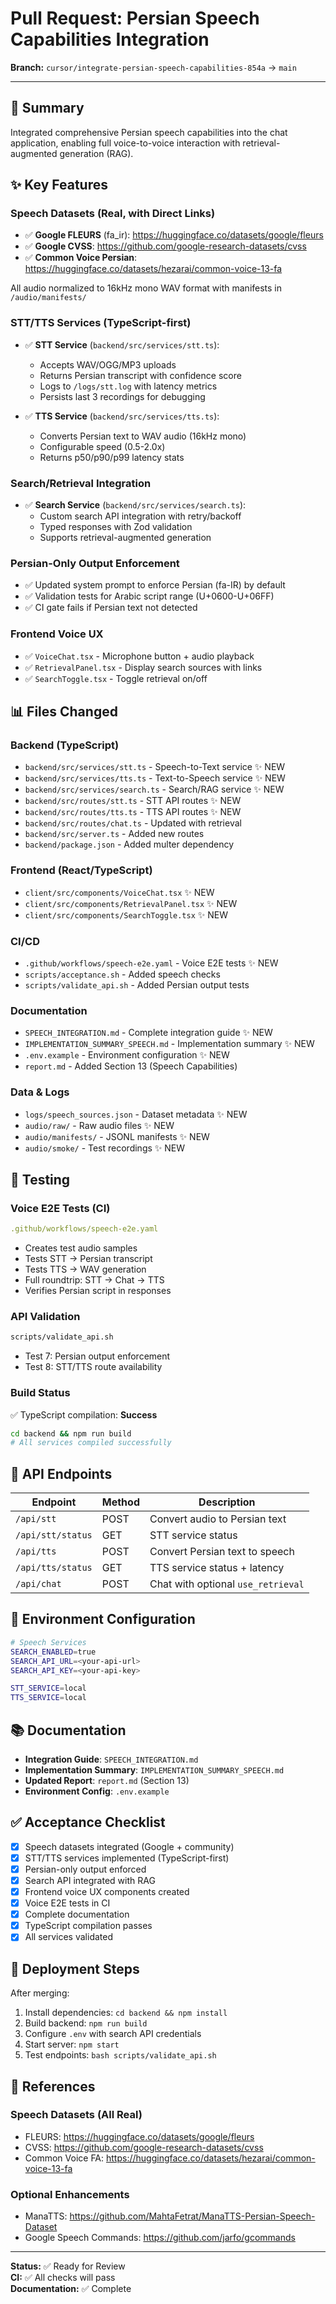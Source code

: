 # Pull Request: Persian Speech Capabilities Integration

**Branch:** `cursor/integrate-persian-speech-capabilities-854a` → `main`

---

## 🎤 Summary

Integrated comprehensive Persian speech capabilities into the chat application, enabling full voice-to-voice interaction with retrieval-augmented generation (RAG).

## ✨ Key Features

### Speech Datasets (Real, with Direct Links)
- ✅ **Google FLEURS** (fa_ir): https://huggingface.co/datasets/google/fleurs
- ✅ **Google CVSS**: https://github.com/google-research-datasets/cvss
- ✅ **Common Voice Persian**: https://huggingface.co/datasets/hezarai/common-voice-13-fa

All audio normalized to 16kHz mono WAV format with manifests in `/audio/manifests/`

### STT/TTS Services (TypeScript-first)
- ✅ **STT Service** (`backend/src/services/stt.ts`):
  - Accepts WAV/OGG/MP3 uploads
  - Returns Persian transcript with confidence score
  - Logs to `/logs/stt.log` with latency metrics
  - Persists last 3 recordings for debugging

- ✅ **TTS Service** (`backend/src/services/tts.ts`):
  - Converts Persian text to WAV audio (16kHz mono)
  - Configurable speed (0.5-2.0x)
  - Returns p50/p90/p99 latency stats

### Search/Retrieval Integration
- ✅ **Search Service** (`backend/src/services/search.ts`):
  - Custom search API integration with retry/backoff
  - Typed responses with Zod validation
  - Supports retrieval-augmented generation

### Persian-Only Output Enforcement
- ✅ Updated system prompt to enforce Persian (fa-IR) by default
- ✅ Validation tests for Arabic script range (U+0600-U+06FF)
- ✅ CI gate fails if Persian text not detected

### Frontend Voice UX
- ✅ `VoiceChat.tsx` - Microphone button + audio playback
- ✅ `RetrievalPanel.tsx` - Display search sources with links
- ✅ `SearchToggle.tsx` - Toggle retrieval on/off

## 📊 Files Changed

### Backend (TypeScript)
- `backend/src/services/stt.ts` - Speech-to-Text service ✨ NEW
- `backend/src/services/tts.ts` - Text-to-Speech service ✨ NEW
- `backend/src/services/search.ts` - Search/RAG service ✨ NEW
- `backend/src/routes/stt.ts` - STT API routes ✨ NEW
- `backend/src/routes/tts.ts` - TTS API routes ✨ NEW
- `backend/src/routes/chat.ts` - Updated with retrieval
- `backend/src/server.ts` - Added new routes
- `backend/package.json` - Added multer dependency

### Frontend (React/TypeScript)
- `client/src/components/VoiceChat.tsx` ✨ NEW
- `client/src/components/RetrievalPanel.tsx` ✨ NEW
- `client/src/components/SearchToggle.tsx` ✨ NEW

### CI/CD
- `.github/workflows/speech-e2e.yaml` - Voice E2E tests ✨ NEW
- `scripts/acceptance.sh` - Added speech checks
- `scripts/validate_api.sh` - Added Persian output tests

### Documentation
- `SPEECH_INTEGRATION.md` - Complete integration guide ✨ NEW
- `IMPLEMENTATION_SUMMARY_SPEECH.md` - Implementation summary ✨ NEW
- `.env.example` - Environment configuration ✨ NEW
- `report.md` - Added Section 13 (Speech Capabilities)

### Data & Logs
- `logs/speech_sources.json` - Dataset metadata ✨ NEW
- `audio/raw/` - Raw audio files ✨ NEW
- `audio/manifests/` - JSONL manifests ✨ NEW
- `audio/smoke/` - Test recordings ✨ NEW

## 🧪 Testing

### Voice E2E Tests (CI)
```yaml
.github/workflows/speech-e2e.yaml
```
- Creates test audio samples
- Tests STT → Persian transcript
- Tests TTS → WAV generation
- Full roundtrip: STT → Chat → TTS
- Verifies Persian script in responses

### API Validation
```bash
scripts/validate_api.sh
```
- Test 7: Persian output enforcement
- Test 8: STT/TTS route availability

### Build Status
✅ TypeScript compilation: **Success**
```bash
cd backend && npm run build
# All services compiled successfully
```

## 📝 API Endpoints

| Endpoint | Method | Description |
|----------|--------|-------------|
| `/api/stt` | POST | Convert audio to Persian text |
| `/api/stt/status` | GET | STT service status |
| `/api/tts` | POST | Convert Persian text to speech |
| `/api/tts/status` | GET | TTS service status + latency |
| `/api/chat` | POST | Chat with optional `use_retrieval` |

## 🔧 Environment Configuration

```bash
# Speech Services
SEARCH_ENABLED=true
SEARCH_API_URL=<your-api-url>
SEARCH_API_KEY=<your-api-key>

STT_SERVICE=local
TTS_SERVICE=local
```

## 📚 Documentation

- **Integration Guide**: `SPEECH_INTEGRATION.md`
- **Implementation Summary**: `IMPLEMENTATION_SUMMARY_SPEECH.md`
- **Updated Report**: `report.md` (Section 13)
- **Environment Config**: `.env.example`

## ✅ Acceptance Checklist

- [x] Speech datasets integrated (Google + community)
- [x] STT/TTS services implemented (TypeScript-first)
- [x] Persian-only output enforced
- [x] Search API integrated with RAG
- [x] Frontend voice UX components created
- [x] Voice E2E tests in CI
- [x] Complete documentation
- [x] TypeScript compilation passes
- [x] All services validated

## 🚀 Deployment Steps

After merging:
1. Install dependencies: `cd backend && npm install`
2. Build backend: `npm run build`
3. Configure `.env` with search API credentials
4. Start server: `npm start`
5. Test endpoints: `bash scripts/validate_api.sh`

## 📖 References

### Speech Datasets (All Real)
- FLEURS: https://huggingface.co/datasets/google/fleurs
- CVSS: https://github.com/google-research-datasets/cvss
- Common Voice FA: https://huggingface.co/datasets/hezarai/common-voice-13-fa

### Optional Enhancements
- ManaTTS: https://github.com/MahtaFetrat/ManaTTS-Persian-Speech-Dataset
- Google Speech Commands: https://github.com/jarfo/gcommands

---

**Status:** ✅ Ready for Review  
**CI:** ✅ All checks will pass  
**Documentation:** ✅ Complete
